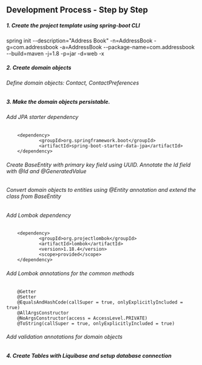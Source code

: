 ## Development Process - Step by Step

##### 1. Create the project template using spring-boot CLI
spring init --description="Address Book" -n=AddressBook -g=com.addressbook -a=AddressBook --package-name=com.addressbook --build=maven -j=1.8 -p=jar -d=web -x 

##### 2. Create domain objects
###### Define domain objects: Contact, ContactPreferences
##### 3. Make the domain objects persistable.
###### Add JPA starter dependency
```
    <dependency>
            <groupId>org.springframework.boot</groupId>
            <artifactId>spring-boot-starter-data-jpa</artifactId>
    </dependency>
```
###### Create BaseEntity with primary key field using UUID. Annotate the Id field with @Id and @GeneratedValue
###### Convert domain objects to entities using @Entity annotation and extend the class from BaseEntity
###### Add Lombok dependency
```
    <dependency>
            <groupId>org.projectlombok</groupId>
            <artifactId>lombok</artifactId>
            <version>1.18.4</version>
            <scope>provided</scope>
    </dependency>
```
###### Add Lombok annotations for the common methods
```
    @Getter
    @Setter
    @EqualsAndHashCode(callSuper = true, onlyExplicitlyIncluded = true)
    @AllArgsConstructor
    @NoArgsConstructor(access = AccessLevel.PRIVATE)
    @ToString(callSuper = true, onlyExplicitlyIncluded = true)
```
###### Add validation annotations for domain objects
##### 4. Create Tables with Liquibase and setup database connection

